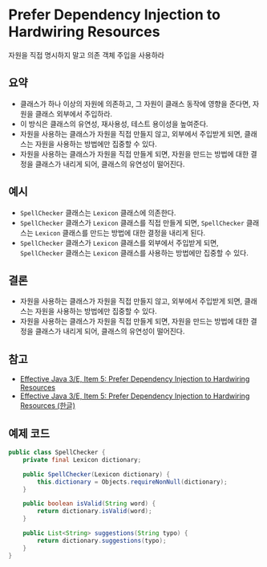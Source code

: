 # Prefer Dependency Injection to Hardwiring Resources
자원을 직접 명시하지 말고 의존 객체 주입을 사용하라

## 요약
- 클래스가 하나 이상의 자원에 의존하고, 그 자원이 클래스 동작에 영향을 준다면, 자원을 클래스 외부에서 주입하라.
- 이 방식은 클래스의 유연성, 재사용성, 테스트 용이성을 높여준다.
- 자원을 사용하는 클래스가 자원을 직접 만들지 않고, 외부에서 주입받게 되면, 클래스는 자원을 사용하는 방법에만 집중할 수 있다.
- 자원을 사용하는 클래스가 자원을 직접 만들게 되면, 자원을 만드는 방법에 대한 결정을 클래스가 내리게 되어, 클래스의 유연성이 떨어진다.

## 예시
- `SpellChecker` 클래스는 `Lexicon` 클래스에 의존한다.
- `SpellChecker` 클래스가 `Lexicon` 클래스를 직접 만들게 되면, `SpellChecker` 클래스는 `Lexicon` 클래스를 만드는 방법에 대한 결정을 내리게 된다.
- `SpellChecker` 클래스가 `Lexicon` 클래스를 외부에서 주입받게 되면, `SpellChecker` 클래스는 `Lexicon` 클래스를 사용하는 방법에만 집중할 수 있다.

## 결론
- 자원을 사용하는 클래스가 자원을 직접 만들지 않고, 외부에서 주입받게 되면, 클래스는 자원을 사용하는 방법에만 집중할 수 있다.
- 자원을 사용하는 클래스가 자원을 직접 만들게 되면, 자원을 만드는 방법에 대한 결정을 클래스가 내리게 되어, 클래스의 유연성이 떨어진다.

## 참고
- [Effective Java 3/E, Item 5: Prefer Dependency Injection to Hardwiring Resources](https://www.amazon.com/Effective-Java-3rd-Joshua-Bloch/dp/0134685997)
- [Effective Java 3/E, Item 5: Prefer Dependency Injection to Hardwiring Resources (한글)](https://book.naver.com/bookdb/book_detail.nhn?bid=16313117)

## 예제 코드
```java
public class SpellChecker {
    private final Lexicon dictionary;

    public SpellChecker(Lexicon dictionary) {
        this.dictionary = Objects.requireNonNull(dictionary);
    }

    public boolean isValid(String word) {
        return dictionary.isValid(word);
    }

    public List<String> suggestions(String typo) {
        return dictionary.suggestions(typo);
    }
}
```